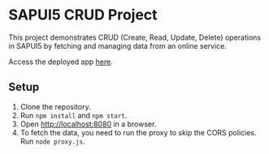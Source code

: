 # SAPUI5 CRUD Project

This project demonstrates CRUD (Create, Read, Update, Delete) operations in SAPUI5 by fetching and managing data from an online service.


Access the deployed app [here](https://sapui5_crud.cfapps.us10-001.hana.ondemand.com/).
 
## Setup

1. Clone the repository.
2. Run `npm install` and `npm start`.
3. Open [http://localhost:8080](http://localhost:8080) in a browser.
4. To fetch the data, you need to run the proxy to skip the CORS policies. Run `node proxy.js`.


